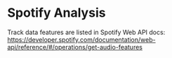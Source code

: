 # Spotify Analysis
Track data features are listed in Spotify Web API docs: https://developer.spotify.com/documentation/web-api/reference/#/operations/get-audio-features
